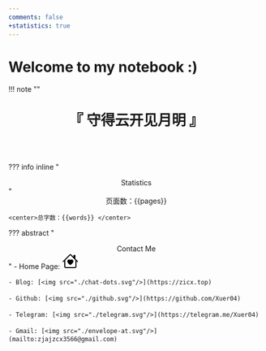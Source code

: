```yaml
---
comments: false
+statistics: true
---
```


# Welcome to my notebook :)


!!! note "" 
    <br><br>
    <div align="center" style="font-size:28px;font-weight:bold">
        『 守得云开见月明 』
    </div>
    <br><br><br>

??? info inline "<center>Statistics</center>"
    <center>页面数：{{pages}} </center>
    
    <center>总字数：{{words}} </center>


??? abstract "<center>Contact Me</center>"
    - Home Page: [<img src="./house-heart.svg"/>](https://zicx.top/home)

    - Blog: [<img src="./chat-dots.svg"/>](https://zicx.top)

    - Github: [<img src="./github.svg"/>](https://github.com/Xuer04)

    - Telegram: [<img src="./telegram.svg"/>](https://telegram.me/Xuer04)

    - Gmail: [<img src="./envelope-at.svg"/>](mailto:zjajzcx3566@gmail.com)

